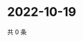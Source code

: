 # 2022-10-19

共 0 条

<!-- BEGIN WEIBO -->
<!-- 最后更新时间 Wed Oct 19 2022 09:50:18 GMT+0800 (China Standard Time) -->

<!-- END WEIBO -->
